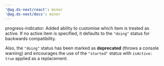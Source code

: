 ```yaml
---
'@ag.ds-next/react': minor
'@ag.ds-next/docs': minor
---
```


progress-indicator: Added ability to customise which item is treated as active. If no active item is specified, it defaults to the `"doing"` status for backwards compatibility.

Also, the `"doing"` status has been marked as **deprecated** (throws a console warning) and encourages the use of the `"started"` status with `isActive: true` applied as a replacement.

